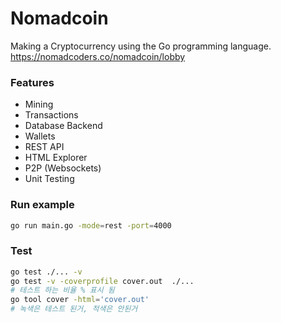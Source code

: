 # Nomadcoin

Making a Cryptocurrency using the Go programming language.  
https://nomadcoders.co/nomadcoin/lobby

### Features

* Mining
* Transactions
* Database Backend
* Wallets
* REST API
* HTML Explorer
* P2P (Websockets)
* Unit Testing

### Run example
```bash
go run main.go -mode=rest -port=4000
```

### Test
```bash
go test ./... -v
go test -v -coverprofile cover.out  ./...
# 테스트 하는 비율 % 표시 됨
go tool cover -html='cover.out'
# 녹색은 테스트 된거, 적색은 안된거
```